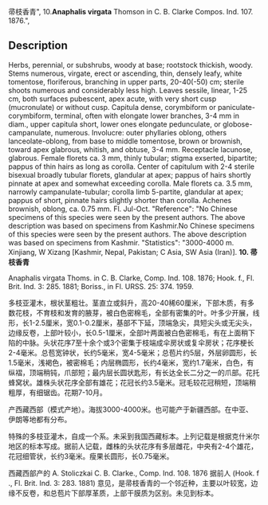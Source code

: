 帚枝香青",
10.**Anaphalis virgata** Thomson in C. B. Clarke Compos. Ind. 107. 1876.",

## Description
Herbs, perennial, or subshrubs, woody at base; rootstock thickish, woody. Stems numerous, virgate, erect or ascending, thin, densely leafy, white tomentose, floriferous, branching in upper parts, 20-40(-50) cm; sterile shoots numerous and considerably less high. Leaves sessile, linear, 1-25 cm, both surfaces pubescent, apex acute, with very short cusp (mucronulate) or without cusp. Capitula dense, corymbiform or paniculate-corymbiform, terminal, often with elongate lower branches, 3-4 mm in diam., upper capitula short, lower ones elongate pedunculate, or globose-campanulate, numerous. Involucre: outer phyllaries oblong, others lanceolate-oblong, from base to middle tomentose, brown or brownish, toward apex glabrous, whitish, and obtuse, 3-4 mm. Receptacle lacunose, glabrous. Female florets ca. 3 mm, thinly tubular; stigma exserted, bipartite; pappus of thin hairs as long as corolla. Center of capitulum with 2-4 sterile bisexual broadly tubular florets, glandular at apex; pappus of hairs shortly pinnate at apex and somewhat exceeding corolla. Male florets ca. 3.5 mm, narrowly campanulate-tubular; corolla limb 5-partite, glandular at apex; pappus of short, pinnate hairs slightly shorter than corolla. Achenes brownish, oblong, ca. 0.75 mm. Fl. Jul-Oct.
  "Reference": "No Chinese specimens of this species were seen by the present authors. The above description was based on specimens from Kashmir.No Chinese specimens of this species were seen by the present authors. The above description was based on specimens from Kashmir.
  "Statistics": "3000-4000 m. Xinjiang, W Xizang [Kashmir, Nepal, Pakistan; C Asia, SW Asia (Iran)].
**10. 帚枝香青**

Anaphalis virgata Thoms. in C. B. Clarke, Comp. Ind. 108. 1876; Hook. f., Fl. Brit. Ind. 3: 285. 1881; Boriss., in Fl. URSS. 25: 374. 1959.

多枝亚灌木，根状茎粗壮。茎直立或斜升，高20-40稀60厘米，下部木质，有多数花枝，不育枝和发育的腋芽，被白色密棉毛，全部有密集的叶。叶多少开展，线形，长1-2.5厘米，宽0.1-0.2厘米，基部不下延，顶端急尖，具短尖头或无尖头，边缘反卷，上部叶较小，长0.5-1厘米，全部叶两面被白色密棉毛，有在上面稍下陷的中脉。头状花序7至十余个或3个密集于枝端成伞房状或复伞房状；花序梗长2-4毫米。总苞宽钟状，长约5毫米，宽4-5毫米；总苞片约5层，外层卵圆形，长1.5毫米，浅褐色，被密棉毛；内层椭圆形，长约4毫米，宽约1.7毫米，白色，有纵褶，顶端稍钝，爪部短；最内层长圆状匙形，有长达全长二分之一的爪部。花托蜂窝状。雄株头状花序全部有雄花；花冠长约3.5毫米。冠毛较花冠稍短，顶端稍粗厚，有细锯齿。花期7-10月。

产西藏西部（模式产地）。海拔3000-4000米。也可能产于新疆西部。在中亚、伊朗等地都有分布。

特殊的多枝亚灌木，自成一个系。未采到我国西藏标本。上列记载是根据克什米尔地区的标本写成。据前人记载，雌株的头状花序有多层雌花，中央有2-4个雄花，花冠细管状，长约3毫米。瘦果长圆形，长0.75毫米。

西藏西部产的 A. Stoliczkai C. B. Clarke., Comp. Ind. 108. 1876 据前人 (Hook. f ., Fl. Brit. Ind. 3: 283. 1881) 意见，是帚枝香青的一个邻近种，主要以叶较宽，边缘不反卷，和总苞片下部厚革质，上部干膜质为区别。未见到标本。
